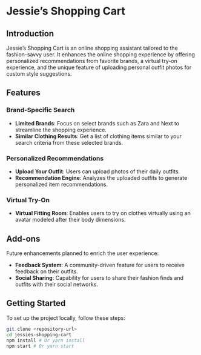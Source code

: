 # Jessie’s Shopping Cart

## Introduction

Jessie’s Shopping Cart is an online shopping assistant tailored to the fashion-savvy user. It enhances the online shopping experience by offering personalized recommendations from favorite brands, a virtual try-on experience, and the unique feature of uploading personal outfit photos for custom style suggestions.

## Features

### Brand-Specific Search
- **Limited Brands**: Focus on select brands such as Zara and Next to streamline the shopping experience.
- **Similar Clothing Results**: Get a list of clothing items similar to your search criteria from these selected brands.

### Personalized Recommendations
- **Upload Your Outfit**: Users can upload photos of their daily outfits.
- **Recommendation Engine**: Analyzes the uploaded outfits to generate personalized item recommendations.

### Virtual Try-On
- **Virtual Fitting Room**: Enables users to try on clothes virtually using an avatar modeled after their body dimensions.

## Add-ons

Future enhancements planned to enrich the user experience:

- **Feedback System**: A community-driven feature for users to receive feedback on their outfits.
- **Social Sharing**: Capability for users to share their fashion finds and outfits with their social networks.

## Getting Started

To set up the project locally, follow these steps:

```bash
git clone <repository-url>
cd jessies-shopping-cart
npm install # Or yarn install
npm start # Or yarn start
